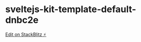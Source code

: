 # sveltejs-kit-template-default-dnbc2e

[Edit on StackBlitz ⚡️](https://stackblitz.com/edit/sveltejs-kit-template-default-dnbc2e)